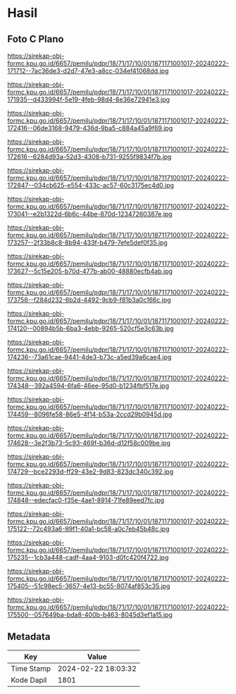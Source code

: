 # Hasil

## Foto C Plano

https://sirekap-obj-formc.kpu.go.id/6657/pemilu/pdpr/18/71/17/10/01/1871171001017-20240222-171712--7ac36de3-d2d7-47e3-a8cc-034ef41068dd.jpg

https://sirekap-obj-formc.kpu.go.id/6657/pemilu/pdpr/18/71/17/10/01/1871171001017-20240222-171935--d433994f-5e19-4feb-98d4-8e36e72941e3.jpg

https://sirekap-obj-formc.kpu.go.id/6657/pemilu/pdpr/18/71/17/10/01/1871171001017-20240222-172416--06de3168-9479-436d-9ba5-c884a45a9f69.jpg

https://sirekap-obj-formc.kpu.go.id/6657/pemilu/pdpr/18/71/17/10/01/1871171001017-20240222-172616--6284d93a-52d3-4308-b731-9255f9834f7b.jpg

https://sirekap-obj-formc.kpu.go.id/6657/pemilu/pdpr/18/71/17/10/01/1871171001017-20240222-172847--034cb625-e554-433c-ac57-60c3175ec4d0.jpg

https://sirekap-obj-formc.kpu.go.id/6657/pemilu/pdpr/18/71/17/10/01/1871171001017-20240222-173041--e2b1322d-6b6c-44be-870d-12347260387e.jpg

https://sirekap-obj-formc.kpu.go.id/6657/pemilu/pdpr/18/71/17/10/01/1871171001017-20240222-173257--2f33b8c8-8b94-433f-b479-7efe5def0f35.jpg

https://sirekap-obj-formc.kpu.go.id/6657/pemilu/pdpr/18/71/17/10/01/1871171001017-20240222-173627--5c15e205-b70d-477b-ab00-48880ecfb4ab.jpg

https://sirekap-obj-formc.kpu.go.id/6657/pemilu/pdpr/18/71/17/10/01/1871171001017-20240222-173758--f284d232-6b2d-4492-9cb9-f81b3a0c166c.jpg

https://sirekap-obj-formc.kpu.go.id/6657/pemilu/pdpr/18/71/17/10/01/1871171001017-20240222-174120--00894b5b-6ba3-4ebb-9265-520cf5e3c63b.jpg

https://sirekap-obj-formc.kpu.go.id/6657/pemilu/pdpr/18/71/17/10/01/1871171001017-20240222-174236--73a61cae-9441-4de3-b73c-a5ed39a6cae4.jpg

https://sirekap-obj-formc.kpu.go.id/6657/pemilu/pdpr/18/71/17/10/01/1871171001017-20240222-174348--392a4594-6fa6-46ee-95d0-b1234fbf517e.jpg

https://sirekap-obj-formc.kpu.go.id/6657/pemilu/pdpr/18/71/17/10/01/1871171001017-20240222-174459--8096fe58-86e5-4f14-b53a-2ccd29b0945d.jpg

https://sirekap-obj-formc.kpu.go.id/6657/pemilu/pdpr/18/71/17/10/01/1871171001017-20240222-174628--3e2f3b73-5c93-469f-b36d-d12f58c009be.jpg

https://sirekap-obj-formc.kpu.go.id/6657/pemilu/pdpr/18/71/17/10/01/1871171001017-20240222-174729--bce2293d-ff29-43e2-9d83-823dc340c392.jpg

https://sirekap-obj-formc.kpu.go.id/6657/pemilu/pdpr/18/71/17/10/01/1871171001017-20240222-174848--edecfac0-f35e-4ae1-8914-71fe89eed7fc.jpg

https://sirekap-obj-formc.kpu.go.id/6657/pemilu/pdpr/18/71/17/10/01/1871171001017-20240222-175122--72c493a6-89f1-40a1-bc58-a0c7eb45b48c.jpg

https://sirekap-obj-formc.kpu.go.id/6657/pemilu/pdpr/18/71/17/10/01/1871171001017-20240222-175235--1cb3a448-cadf-4aa4-9103-d0fc420f4722.jpg

https://sirekap-obj-formc.kpu.go.id/6657/pemilu/pdpr/18/71/17/10/01/1871171001017-20240222-175405--51c98ec5-3657-4e13-bc55-8074af853c35.jpg

https://sirekap-obj-formc.kpu.go.id/6657/pemilu/pdpr/18/71/17/10/01/1871171001017-20240222-175500--057649ba-bda8-400b-b463-8045d3ef1a15.jpg


## Metadata

| Key        | Value               |
| ---------- | ------------------- |
| Time Stamp | 2024-02-22 18:03:32 |
| Kode Dapil | 1801                |



